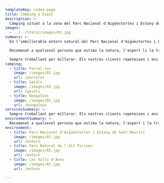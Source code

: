 ```yaml
---
templateKey: index-page
title: Càmping a Espot
description: >-
  Càmping situat a la zona del Parc Nacional d'Aigüestortes i Estany de Sant Maurici, l'enclavament ideal per relaxar-se i gaudir de privilegiats paisatges. Oferim àmplies parcel·les amb gespa i ombra, aixícom còmodes i espaiosos bungalows
images:
  - ../../static/images/01.jpg
summary: >-
  En l'immillorable entorn natural del Parc Nacional d'Aigüestortes i Estany de Sant Maurici, al nord del Pallars Sobirà, l'enclavament ideal per relaxar-se i gaudir de privilegiats paisatges, el Càmping la Mola, un càmping petit i familiar, els ofereix àmplies parcel·les amb gespa i ombra, espaiosos i confortables bungalous i acollidors gaials (petits allotjaments familiars), un lloc perfecte per a gaudir de les  vacances al Pirineu de Lleida.

  Recomanat a qualsevol persona que estima la natura, l'esport li la tranquil·litat.

  Sempre treballant per millorar. Els nostres clients repeteixen i ens recomanen.
camping:
  - title: Parcel·les
    image: /images/01.jpg
    url: /parceles
  - title: Gaials
    image: /images/02.jpg
    url: /gaials
  - title: Bungalous
    image: /images/01.jpg
    url: /bungalous
servicesSummary: >-
  Sempre treballant per millorar. Els nostres clients repeteixen i ens recomanen.
environmentSummary: >-
  Recomanat a qualsevol persona que estima la natura, l'esport i la tranquil·litat.
environment:
  - title: Parc Nacional d'Aigüestortes i Estany de Sant Maurici
    image: /images/01.jpg
    url: /entorn
  - title: Parc Natural de l'Alt Pirineu
    image: /images/02.jpg
    url: /entorn
  - title: Les Valls d'Àneu
    image: /images/01.jpg
    url: /entorn

---
```

